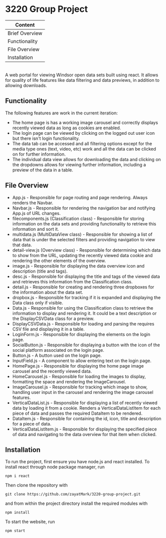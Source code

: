 # 3220 Group Project
 
| Content        |
| -------------- |
| Brief Overview |
| Functionality  |
| File Overview  |
| Installation   |

<br/>
A web portal for viewing Windsor open data sets built using react. It allows for quality of life features like data filtering and data previews, in addition to allowing downloads.

## Functionality
The following features are work in the current iteration:
- The home page is has a working image carousel and correctly displays recently viewed data as long as cookies are enabled.
- The login page can be viewed by clicking on the logged out user icon but there isn't login functionality.
- The data tab can be accessed and all filtering options except for the media type ones (text, video, etc) work and all the data can be clicked on for further information.
- The individual data view allows for downloading the data and clicking on the dropdowns allows for viewing further information, including a preview of the data in a table.

## File Overview
- App.js - Responsible for page routing and page rendering. Always renders the Navbar.
- Navbar.js - Responsible for rendering the navigation bar and notifying App.js of URL changes.
- filecomponents.js (Classification class) - Responsible for storing information on the data sets and providing functionality to retrieve this information and sort it.
- multidata.js (MultiDataView class) - Responsible for showing a list of data that is under the selected filters and providing navigation to view that data.
- detail-view.js (Overview class) - Responsible for determining which data to show from the URL, updating the recently viewed data cookie and rendering the other elements of the overview.
- image.js - Responsible for displaying the data overview icon and description (title and tags).
- desc.js - Responsible for displaying the title and tags of the viewed data and retrieves this information from the Classification class.
- detail.js - Responsible for creating and rendering three dropboxes for the information about the data set.
- dropbox.js - Responsible for tracking if it is expanded and displaying the Data class only if visible.
- Data.js - Responsible for using the Classification class to retrieve the information to display and rendering it. It could be a text description or the DisplayCSVData class for a preview.
- DisplayCSVData.js - Responsible for loading and parsing the requires CSV file and displaying it in a table.
- LoginForm.js - Responsible for displaying the elements on the login page.
- SocialButton.js - Responsible for displaying a button with the icon of the social platform associated on the login page.
- Button.js - A button used on the login page.
- InputField.js - A component to allow entering text on the login page.
- HomePage.js - Responsible for displaying the home page image carousel and the recently viewed data.
- HomeCarousel.js - Responsible for loading the images to display, formatting the space and rendering the ImageCarousel.
- ImageCarousel.js - Responsible for tracking which image to show, handling user input in the carousel and rendering the image carousel features.
- VerticalDataList.js - Responsible for displaying a list of recently viewed data by loading it from a cookie. Renders a VerticalDataListItem for each piece of data and passes the required DataItem to be rendered.
- DataItem.js - Responsible for containing the id, icon, title and description for a piece of data.
- VerticalDataListItem.js - Responsible for displaying the specified piece of data and navigating to the data overview for that item when clicked.

## Installation

To run the project, first ensure you have node.js and react installed.
To install react through node package manager, run
```
npm i react
```
Then clone the repository with
```
git clone https://github.com/zayatMark/3220-group-project.git
```
and from within the project directory install the required modules with
```
npm install
```
To start the website, run
```
npm start
```